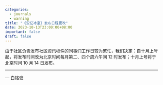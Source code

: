 ```yaml
---
categories:
  - journals
  - warning
title: "《安记冰室》发布日程更改"
date: 2023-10-13T23:00:00+08:00
important: false
draft: false
---
```


由于社区负责发布社区资讯稿件的同事们工作日较为繁忙，我们决定：自十月上号起，将发布时间改为北京时间每月第二、四个周六午间 12 时发布；十月上号将于北京时间 10 月 14 日发布。

---

— 白铭骢
